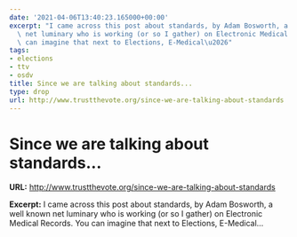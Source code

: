 ```yaml
---
date: '2021-04-06T13:40:23.165000+00:00'
excerpt: "I came across this post about standards, by Adam Bosworth, a well known\
  \ net luminary who is working (or so I gather) on Electronic Medical Records. You\
  \ can imagine that next to Elections, E-Medical\u2026"
tags:
- elections
- ttv
- osdv
title: Since we are talking about standards...
type: drop
url: http://www.trustthevote.org/since-we-are-talking-about-standards
---
```


# Since we are talking about standards...

**URL:** http://www.trustthevote.org/since-we-are-talking-about-standards

**Excerpt:** I came across this post about standards, by Adam Bosworth, a well known net luminary who is working (or so I gather) on Electronic Medical Records. You can imagine that next to Elections, E-Medical…

